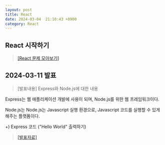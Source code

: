 ```yaml
---
layout: post
title: React
date: 2024-03-04  21:10:43 +0900
category: React
---
```


## React 시작하기
> <a href="https://dpwls03.github.io/React/">[React 문제 모아보기]</a>

## 2024-03-11 발표
> [발표내용]
Express와 Node.js에 대한 내용

Express는 웹 애플리케이션 개발에 사용이 되며, Node.js를 위한 웹 프레임워크이다.

Node.js는 Node.js는 Javascript 실행 환경으로, Javascript 코드를 실행할 수 있게 해주는 플랫폼이다.

+) Express 코드 ("Hello World" 출력하기)

> <a href="https://dpwls03.github.io/React/0311/express(2022764048 최예진).pdf">[발표자료]</a>